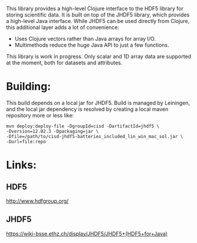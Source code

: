 This library provides a high-level Clojure interface to the HDF5
library for storing scientific data. It is built on top of the JHDF5
library, which provides a high-level Java interface. While JHDF5 can
be used directly from Clojure, this additional layer adds a lot of
convenience:

- Uses Clojure vectors rather than Java arrays for array I/O.
- Multimethods reduce the huge Java API to just a few functions.

This library is work in progress. Only scalar and 1D array data
are supported at the moment, both for datasets and attributes.


Building:
=========
This build depends on a local jar for JHDF5. Build is managed by Leiningen, and the local jar dependency is resolved by creating a local maven repository more or less like:

    mvn deploy:deploy-file -DgroupId=cisd -DartifactId=jhdf5 \
    -Dversion=12.02.3 -Dpackaging=jar \
    -Dfile=/path/to/cisd-jhdf5-batteries_included_lin_win_mac_sol.jar \
    -Durl=file:repo


Links:
======

HDF5
----
http://www.hdfgroup.org/

JHDF5
-----
https://wiki-bsse.ethz.ch/display/JHDF5/JHDF5+(HDF5+for+Java)
